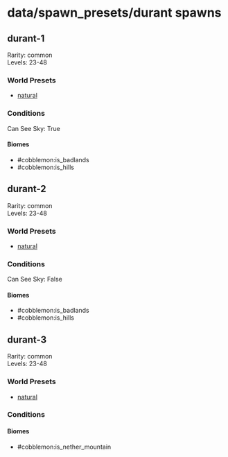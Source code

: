 # data/spawn_presets/durant spawns  
  
## durant-1  
Rarity: common  
Levels: 23-48  
  
### World Presets  
* [natural](data/spawn_data/natural.md)  
  
### Conditions  
Can See Sky: True  
  
#### Biomes  
  * #cobblemon:is_badlands
  * #cobblemon:is_hills
  
  
## durant-2  
Rarity: common  
Levels: 23-48  
  
### World Presets  
* [natural](data/spawn_data/natural.md)  
  
### Conditions  
Can See Sky: False  
  
#### Biomes  
  * #cobblemon:is_badlands
  * #cobblemon:is_hills
  
  
## durant-3  
Rarity: common  
Levels: 23-48  
  
### World Presets  
* [natural](data/spawn_data/natural.md)  
  
### Conditions  
  
#### Biomes  
  * #cobblemon:is_nether_mountain
  
